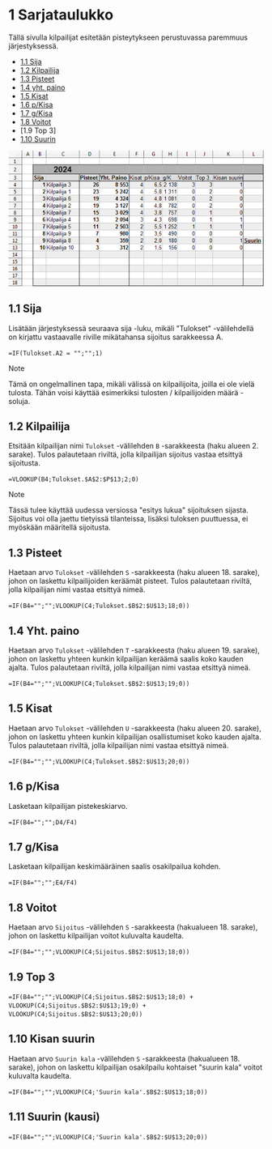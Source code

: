 # 1 Sarjataulukko
Tällä sivulla kilpailijat esitetään pisteytykseen perustuvassa paremmuus järjestyksessä.

- [1.1 Sija](#11-Sija)
- [1.2 Kilpailija](#12-kilpailija)
- [1.3 Pisteet](#13-pisteet)
- [1.4 yht. paino](#14-yht-paino)
- [1.5 Kisat](#15-kisat)
- [1.6 p/Kisa](#16-pkisa)
- [1.7 g/Kisa](#17-gkisa)
- [1.8 Voitot](#18-voitot)
- [1.9 Top 3]
- [1.10 Suurin]()

![sarjataulukko](Cup_Sarjataulukko.png)

## 1.1 Sija

Lisätään järjestyksessä seuraava sija -luku, mikäli "Tulokset" -välilehdellä on kirjattu vastaavalle riville mikätahansa sijoitus sarakkeessa A.

`=IF(Tulokset.A2 = "";"";1)`

> [!NOTE]
> Tämä on ongelmallinen tapa, mikäli välissä on kilpailijoita, joilla ei ole vielä tulosta.
> Tähän voisi käyttää esimerkiksi tulosten / kilpailijoiden määrä -soluja. 

## 1.2 Kilpailija

Etsitään kilpailijan nimi `Tulokset` -välilehden `B` -sarakkeesta (haku alueen 2. sarake). Tulos palautetaan riviltä, jolla kilpailijan sijoitus vastaa etsittyä sijoitusta. 

`=VLOOKUP(B4;Tulokset.$A$2:$P$13;2;0)`

> [!Note]
> Tässä tulee käyttää uudessa versiossa "esitys lukua" sijoituksen sijasta. Sijoitus voi olla jaettu tietyissä tilanteissa, lisäksi tuloksen puuttuessa, ei myöskään määritellä sijoitusta. 

## 1.3 Pisteet

Haetaan arvo `Tulokset` -välilehden `S` -sarakkeesta (haku alueen 18. sarake), johon on laskettu kilpailijoiden keräämät pisteet. Tulos palautetaan riviltä, jolla kilpailijan nimi vastaa etsittyä nimeä.

`=IF(B4="";"";VLOOKUP(C4;Tulokset.$B$2:$U$13;18;0))`

## 1.4 Yht. paino

Haetaan arvo `Tulokset` -välilehden `T` -sarakkeesta (haku alueen 19. sarake), johon on laskettu yhteen kunkin kilpailijan keräämä saalis koko kauden ajalta. Tulos palautetaan riviltä, jolla kilpailijan nimi vastaa etsittyä nimeä.

`=IF(B4="";"";VLOOKUP(C4;Tulokset.$B$2:$U$13;19;0))`

## 1.5 Kisat

Haetaan arvo `Tulokset` -välilehden `U` -sarakkeesta (haku alueen 20. sarake), johon on laskettu yhteen kunkin kilpailijan osallistumiset koko kauden ajalta. Tulos palautetaan riviltä, jolla kilpailijan nimi vastaa etsittyä nimeä.

`=IF(B4="";"";VLOOKUP(C4;Tulokset.$B$2:$U$13;20;0))`

## 1.6 p/Kisa

Lasketaan kilpailijan pistekeskiarvo.

`=IF(B4="";"";D4/F4)`

## 1.7 g/Kisa

Lasketaan kilpailijan keskimääräinen saalis osakilpailua kohden. 

`=IF(B4="";"";E4/F4)`

## 1.8 Voitot

Haetaan arvo `Sijoitus` -välilehden `S` -sarakkeesta (hakualueen 18. sarake), johon on laskettu kilpailijan voitot kuluvalta kaudelta.

`=IF(B4="";"";VLOOKUP(C4;Sijoitus.$B$2:$U$13;18;0))`

## 1.9 Top 3

`=IF(B4="";"";VLOOKUP(C4;Sijoitus.$B$2:$U$13;18;0) + VLOOKUP(C4;Sijoitus.$B$2:$U$13;19;0) + VLOOKUP(C4;Sijoitus.$B$2:$U$13;20;0))`

## 1.10 Kisan suurin

Haetaan arvo `Suurin kala` -välilehden `S` -sarakkeesta (hakualueen 18. sarake), johon on laskettu kilpailijan osakilpailu kohtaiset "suurin kala" voitot kuluvalta kaudelta.

`=IF(B4="";"";VLOOKUP(C4;'Suurin kala'.$B$2:$U$13;18;0))`

## 1.11 Suurin (kausi)

`=IF(B4="";"";VLOOKUP(C4;'Suurin kala'.$B$2:$U$13;20;0))`
